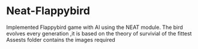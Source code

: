 # Neat-Flappybird

Implemented Flappybird game with AI using the NEAT module. The bird evolves every generation ,it is based on the theory of survivial of the fittest 
Assests folder contains the images required 
